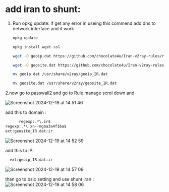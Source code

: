 # add iran to shunt:

1. Run opkg update:
  if get any error in useing this commend add dns to network interface and it work 
    ```sh
    opkg update
    ```
    ```sh
    opkg install wget-ssl
    ```
    ```sh
    wget -O geoip.dat https://github.com/chocolate4u/Iran-v2ray-rules/releases/latest/download/geoip.dat
    ```
    ```sh
    wget -O geosite.dat https://github.com/chocolate4u/Iran-v2ray-rules/releases/latest/download/geosite.dat
    ```
    ```sh
    mv geoip.dat /usr/share/v2ray/geoip_IR.dat
    ```
    ```sh
    mv geosite.dat /usr/share/v2ray/geosite_IR.dat
    ```

2.now go to passwall2 and go to Rule manage scrol down and 

  ![Screenshot 2024-12-19 at 14 51 46](https://github.com/user-attachments/assets/a5c23134-c657-4c62-bd52-6babaf69b801)

  add this to domain :
  ```sh
        regexp:.*\.ir$
regexp:.*\.xn--mgba3a4f16a$
ext:geosite_IR.dat:ir
```

  ![Screenshot 2024-12-19 at 14 52 59](https://github.com/user-attachments/assets/a70fb8c7-4656-4dcb-81be-1e706fada4f5)

  add this to IP:
  ```sh
    ext:geoip_IR.dat:ir
   ```
![Screenshot 2024-12-19 at 14 57 09](https://github.com/user-attachments/assets/0f5bfd41-f602-4461-b4c7-7e76167f0aa5)

than go to bsic setting and use shunt iran :
![Screenshot 2024-12-19 at 14 58 06](https://github.com/user-attachments/assets/ac61bff6-2f12-45ca-9dd8-c25e5ae8e849)


